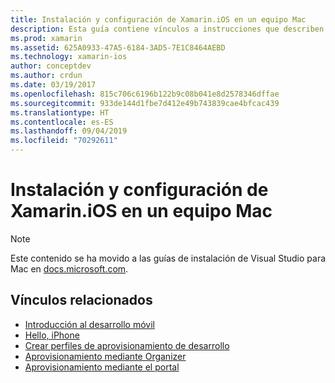 ```yaml
---
title: Instalación y configuración de Xamarin.iOS en un equipo Mac
description: Esta guía contiene vínculos a instrucciones que describen cómo instalar y configurar Xamarin.iOS en un equipo Mac mediante la configuración de Visual Studio para Mac.
ms.prod: xamarin
ms.assetid: 625A0933-47A5-6184-3AD5-7E1C8464AEBD
ms.technology: xamarin-ios
author: conceptdev
ms.author: crdun
ms.date: 03/19/2017
ms.openlocfilehash: 815c706c6196b122b9c08b041e8d2578346dffae
ms.sourcegitcommit: 933de144d1fbe7d412e49b743839cae4bfcac439
ms.translationtype: HT
ms.contentlocale: es-ES
ms.lasthandoff: 09/04/2019
ms.locfileid: "70292611"
---
```

# <a name="installing-and-configuring-xamarinios-on-a-mac"></a>Instalación y configuración de Xamarin.iOS en un equipo Mac

> [!NOTE]
> Este contenido se ha movido a las guías de instalación de Visual Studio para Mac en [docs.microsoft.com](https://docs.microsoft.com/visualstudio/mac/installation).

## <a name="related-links"></a>Vínculos relacionados

- [Introducción al desarrollo móvil](~/cross-platform/get-started/introduction-to-mobile-development.md)
- [Hello, iPhone](~/ios/get-started/hello-ios/index.md)
- [Crear perfiles de aprovisionamiento de desarrollo](https://developer.apple.com/library/ios/#documentation/ToolsLanguages/Conceptual/DevPortalGuide/CreatingandDownloadingDevelopmentProvisioningProfiles/CreatingandDownloadingDevelopmentProvisioningProfiles.html)
- [Aprovisionamiento mediante Organizer](https://developer.apple.com/library/ios/#recipes/xcode_help-devices_organizer/articles/provision_device_for_development-generic.html)
- [Aprovisionamiento mediante el portal](https://developer.apple.com/library/ios/#recipes/ProvisioningPortal_Recipes/DownloadingaProvisioningProfile/DownloadingaProvisioningProfile.html)
